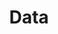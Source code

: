 ---
title: Data
description: We publish open data
permalink: /collection/_key_
layout: collection-key
---